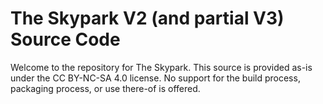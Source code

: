 # The Skypark V2 (and partial V3) Source Code
Welcome to the repository for The Skypark. This source is provided as-is under the CC BY-NC-SA 4.0 license. No support for the build process, packaging process, or use there-of is offered.
